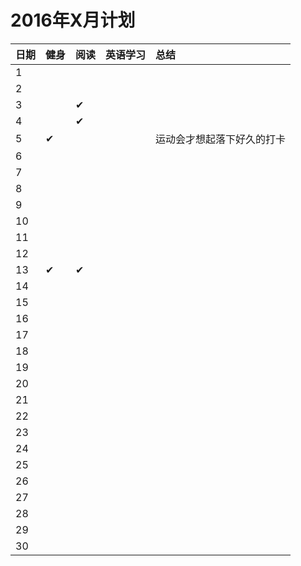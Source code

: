 
# 2016年X月计划

 日期|健身|阅读|英语学习|总结
:-----------|:------------|:--------|:---------|:---------
1| | | | |
2| | | | |
3| |✔| | |
4| |✔| | |
5|✔| | |运动会才想起落下好久的打卡|
6| | | | |
7| | | | |
8| | | | |
9| | | | |
10| | | | |
11| | | | |   
12| | | | |
13|✔|✔| | |
14| | | | |
15| | | | |
16| | | | |
17| | | | |
18| | | | |
19| | | | |
20| | | | |
21| | | | |
22| | | | |
23| | | | |
24| | | | |
25| | | | |
26| | | | |
27| | | | |
28| | | | |
29| | | | |
30| | | | |
